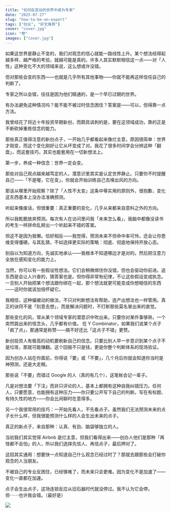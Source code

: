 ```yaml
---
title: "如何在变动的世界中成为专家"
date: "2025-07-27"
slug: "how-to-be-an-expert"
tags: ["创业", "好文推荐"]
cover: "cover.jpg"
icon: "😎"
images: ["cover.jpg"]
---
```

如果这世界是静止不变的，我们对观念的信心就能一路线性上升。某个想法经得起越多样、越严格的考验，就越可能是真的。许多人其实默默相信这一点——对「人性」这种变化不大的领域来说，这么想或许没错。



但对那些会变的东西——也就是几乎所有其他事物——你就不能再这样信任自己的判断了。



专家之所以会错，往往是因为他们精通的，是一个早已过期的世界。



有办法避免这种情况吗？能不能不被过时信念困住？答案是——可以，但得靠一点方法。



我曾经花了将近十年投资早期新创，而颇具讽刺的是，要在这领域成功，靠的正是不断砍掉重练信念的能力。



那些真正值得注意的新创点子，一开始几乎都看起来像烂主意，原因很简单：世界才刚变，而这个变化刚好让它从坏变成了对。我花了很多时间学会分辨这种「翻盘」，而这套技巧，其实也能套用在一切新想法上。



第一步，养成一种信念：世界一定会变。



那些对自己观点越来越笃定的人，潜意识里其实是认定世界静止。只要你不时提醒自己——「不是喔，它在变」，你就会开始训练自己去嗅出风的方向。



那该从哪里开始观察？除了「人性不太变」这条中等实用的原则外，很抱歉，变化这东西基本上没办法准确预测。



听起来像废话，但很重要：真正重要的变化，几乎从来都来自意料之外的方向。



所以我乾脆放弃预测。每次有人在访问里问我「未来怎么看」，我脑中都像没读书的考生一样拼命乱掰出一个听起来不错的答案。



但这不是因为我懒。恰好相反——我觉得，预测未来不但命中率可怜，还会让你思维变得僵硬。与其乱猜，不如选择更实际的策略：彻底、彻底地保持开放心态。



别自以为知道方向，先诚实地承认——我根本不知道哪边才是对的。然后把注意力全放在感知变化的能力上。



当然，你可以有一些假设性想法。它们会稍微绑住你没错，但也会驱动你前进。追东西是会让人兴奋的，猜答案也是。但你得非常有纪律，不让这些假设变成执念。
一旦别人开始把某个想法跟你绑在一起，那个想法就更可能变成你想相信的东西——这时你就该加倍怀疑它。



我相信，这种偏被动的做法，不只对判断想法有帮助，连产出想法也一样管用。真正的诀窍不是「刻意去想」，而是解决问题时，不打断那些莫名冒出来的直觉。



那些变化的风，常从某个领域专家的潜意识中吹出来。只要你对某件事够熟，一个突然跳出来的怪念头，几乎都有价值。
在 Y Combinator，如果我们说某个点子「疯了点」，那通常是称赞——搞不好还比「这点子不错」更赞。



新创投资人有极高的动机要刷新自己的信念。只要比别人早一步意识到某个点子不是垃圾，那就可能赚翻。这个回报不只是钱，更是你整个判断体系的现场验证。



因为创办人站在你面前，你得说「要」或「不要」，几个月后你就会知道你当时是神预测，还是大走眼。



那些说「不要」而错过 Google 的人（真的有几个），这笔帐会记一辈子。



凡是对想法要「下注」而非只评论的人，基本上都拥有这种自我纠错压力。任何人，只要愿意，也能拥有这种压力——你只要公开写下自己的判断。写在有标题、有持久性的地方——你会比闲聊时在意得多。



另一个我很常用的技巧：一开始先看人，不先看点子。虽然我们无法预测未来的点子长什么样，但我很能预测什么样的人会生出未来的点子。



真正的新点子，来自那种：认真、有劲、脑袋够独立的人。



当初我们其实觉得 Airbnb 是烂主意，但我们看得出来——创办人他们是那种「再怪都不会怕」的人，所以我们选择先信人、再信点子，最后押对了。



这招其实通用：想要快一点知道自己什么观念已经过时了？那就去跟那些会打破你观念的人当朋友。



不被自己的专业反困住，已经够难了，而未来只会更难。因为变化不是加速了——变化一直都在加速。



点子会生出点子，这场连锁反应从旧石器时代就没停过。我不认为它会停。
但⋯⋯也许我会错。（最好是）




![](https://prod-files-secure.s3.us-west-2.amazonaws.com/112d0858-5090-4d34-a606-b75eb8d65fd2/46476355-9cf3-4e99-9b7a-3531bc426380/1000202064.png?X-Amz-Algorithm=AWS4-HMAC-SHA256&X-Amz-Content-Sha256=UNSIGNED-PAYLOAD&X-Amz-Credential=ASIAZI2LB466VMRMAKEL%2F20250930%2Fus-west-2%2Fs3%2Faws4_request&X-Amz-Date=20250930T112810Z&X-Amz-Expires=3600&X-Amz-Security-Token=IQoJb3JpZ2luX2VjEGMaCXVzLXdlc3QtMiJHMEUCICUgGaLkA0QJliZjv766ZfiONDdsOKrD%2BVRhEcNEdjUvAiEA5%2B19uv2xezoNDI26MS82e%2BUM4axrdjMJLtLgUXWhctIqiAQI7P%2F%2F%2F%2F%2F%2F%2F%2F%2F%2FARAAGgw2Mzc0MjMxODM4MDUiDC5NDP1mUZnhQAx3iSrcAw6aFPjIhHkH%2BuR6ut%2Bqz0fXbOuFkRnREDF07%2FISkHq9v88%2BJIj%2FfesDkLH4wFSC1DWX8pbe7m%2FLSTHZxlkwDEZS8Ut2CUIE1O%2BnDZM2pMoIfeUORlIjRNMBH9KaPWOpU2k2QqgNS95cpIMTc1tpFoSbFXW0w3R5ilynjnpRRWpXrdDbaO%2F4jcvg%2FilGze3kYMdarfFVS5UMD7Mm3oIJT3nAoGY8IOv%2FjtMq%2BJBkqJGDwu2FVMGOytqVsV%2FZrGPqdQ60axN0%2BqnwmArX4iSWd6Wv39d0tuR9vq13IVaO%2BiDtPds9aAeykagNL2C9m9pQJB28rkGQvBQGytARnmLMdOKSQmhQdEJCfLK%2BvuqWhPpKMdnfHVpwO6UoS0VNW85cCffSSmxVSjMkotKnS9%2Bqhr6O9BiVfvSxtPu5i1%2FURvCpIfb7NNooA4q6fmnePoWVz9U2ToEbZVBgQyAi6NphzD5jJBw%2BGDNcqZ2CWBMMNHHfTsAukdbcJs7mwnhmVK7wpXzCL1TG6i%2F0%2BzOIVL%2B5WtepA9oWMGMsrZe270h8nrx61xpUDJPpo7IlzOT11PP82atR5cHuN7CHNN8RuAyFrkhhDLeAe2W2SbhPgJm4%2Bt2F%2FE7%2FWUze4rYt2gUhMNnp7sYGOqUBPGlmdpcZjvWJirCXXYaapAOt2jjP5zcGlxtJltYgu869mUQdK42C8sL%2F2C9Tvga9bmiGsOtZ%2FXj%2FeS3MENcqjQK18JTIqqrM2v%2FRw%2FGMSOaeVD6q2Mdu%2BTm1B6dHHiKO%2FFJENYRFA%2BkOzOaj1n5s%2BXgHZ7Lc%2B92Tt5DjKkNE%2Fpc77ti0TfQ0247Ay6A%2FnXDfMHFgod%2Bo8Avw7H29PeRvuUjPmFrY&X-Amz-Signature=46f74d530ee17c320e78f5780203b1dcc078a27da29d3fdf32eb606113baa0b9&X-Amz-SignedHeaders=host&x-amz-checksum-mode=ENABLED&x-id=GetObject)

